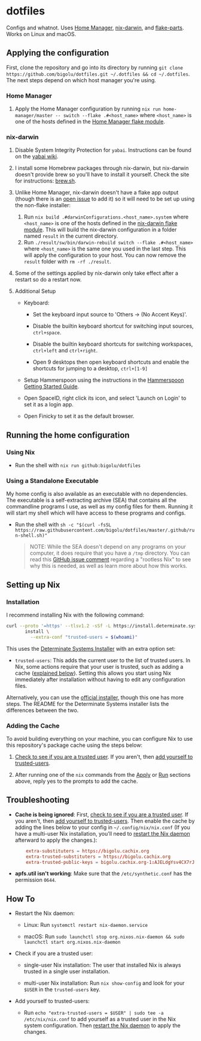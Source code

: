 # dotfiles

Configs and whatnot. Uses [Home Manager](https://github.com/nix-community/home-manager), [nix-darwin](https://github.com/LnL7/nix-darwin), and [flake-parts](https://flake.parts). Works on Linux and macOS.

## Applying the configuration

First, clone the repository and go into its directory by running `git clone https://github.com/bigolu/dotfiles.git ~/.dotfiles && cd ~/.dotfiles`. The next steps depend on which host manager you're using.

### Home Manager

1. Apply the Home Manager configuration by running `nix run home-manager/master -- switch --flake .#<host_name>` where `<host_name>` is one of the hosts defined in the [Home Manager flake module](https://github.com/bigolu/dotfiles/blob/master/flake-modules/home-manager/default.nix).

### nix-darwin

1. Disable System Integrity Protection for `yabai`. Instructions can be found on the [yabai wiki](https://github.com/koekeishiya/yabai/wiki/Disabling-System-Integrity-Protection).

2. I install some Homebrew packages through nix-darwin, but nix-darwin doesn't provide brew so you'll have to install it yourself. Check the site for instructions: [brew.sh](https://brew.sh/).

3. Unlike Home Manager, nix-darwin doesn't have a flake app output (though there is an [open issue](https://github.com/LnL7/nix-darwin/issues/398) to add it) so it will need to be set up using the non-flake installer:

    1. Run `nix build .#darwinConfigurations.<host_name>.system` where `<host_name>` is one of the hosts defined in the [nix-darwin flake module](https://github.com/bigolu/dotfiles/blob/master/flake-modules/nix-darwin/default.nix). This will build the nix-darwin configuration in a folder named `result` in the current directory.
    2. Run `./result/sw/bin/darwin-rebuild switch --flake .#<host_name>` where `<host_name>` is the same one you used in the last step. This will apply the configuration to your host. You can now remove the `result` folder with `rm -rf ./result`.

4. Some of the settings applied by nix-darwin only take effect after a restart so do a restart now.

5. Additional Setup

    * Keyboard:

        * Set the keyboard input source to 'Others -> (No Accent Keys)'.

        * Disable the builtin keyboard shortcut for switching input sources, `ctrl+space`.

        * Disable the builtin keyboard shortcuts for switching workspaces, `ctrl+left` and `ctrl+right`.

        * Open 9 desktops then open keyboard shortcuts and enable the shortcuts for jumping to a desktop, `ctrl+[1-9]`

    * Setup Hammerspoon using the instructions in the [Hammerspoon Getting Started Guide](https://www.hammerspoon.org/go/).

    * Open SpaceID, right click its icon, and select 'Launch on Login' to set it as a login app.

    * Open Finicky to set it as the default browser.

## Running the home configuration

### Using Nix

* Run the shell with `nix run github:bigolu/dotfiles`

### Using a Standalone Executable

My home config is also available as an executable with no dependencies. The executable is a self-extracting archive (SEA) that contains all the commandline programs I use, as well as my config files for them. Running it will start my shell which will have access to these programs and configs.

* Run the shell with `sh -c "$(curl -fsSL https://raw.githubusercontent.com/bigolu/dotfiles/master/.github/run-shell.sh)"`

  > NOTE: While the SEA doesn't depend on any programs on your computer, it does require that you have a `/tmp` directory. You can read this [GitHub issue comment](https://github.com/NixOS/nix/issues/1971#issue-304578884) regarding a "rootless Nix" to see why this is needed, as well as learn more about how this works.

## Setting up Nix

### Installation

I recommend installing Nix with the following command:

```sh
curl --proto '=https' --tlsv1.2 -sSf -L https://install.determinate.systems/nix | sh -s -- \
       install \
         --extra-conf "trusted-users = $(whoami)"
```

This uses the [Determinate Systems Installer](https://github.com/DeterminateSystems/nix-installer) with an extra option set:

* `trusted-users`: This adds the current user to the list of trusted users. In Nix, some actions require that your user is trusted, such as adding a cache ([explained below](#adding-the-cache)). Setting this allows you start using Nix immediately after installation without having to edit any configuration files.

Alternatively, you can use the [official installer](https://nixos.org/download.html), though this one has more steps. The README for the Determinate Systems installer lists the differences between the two.

### Adding the Cache

To avoid building everything on your machine, you can configure Nix to use this repository's package cache using the steps below:

1. [Check to see if you are a trusted user](#check-trust). If you aren't, then [add yourself to trusted-users](#add-trust).

2. After running one of the `nix` commands from the [Apply](#applying-the-configuration) or [Run](#running-the-home-configuration) sections above, reply yes to the prompts to add the cache.

## Troubleshooting

* **Cache is being ignored**: First, [check to see if you are a trusted user](#check-trust). If you aren't, then [add yourself to trusted-users](#add-trust). Then enable the cache by adding the lines below to your config in `~/.config/nix/nix.conf` (If you have a multi-user Nix installation, you'll need to [restart the Nix daemon](#restart-daemon) afterward to apply the changes.):

    ``` conf
        extra-substituters = https://bigolu.cachix.org
        extra-trusted-substituters = https://bigolu.cachix.org
        extra-trusted-public-keys = bigolu.cachix.org-1:AJELdgYsv4CX7rJkuGu5HuVaOHcqlOgR07ZJfihVTIw=
    ```

* **apfs.util isn't working**: Make sure that the `/etc/synthetic.conf` has the permission `0644`.

## How To

* <span id="restart-daemon">Restart the Nix daemon</span>:

  * Linux: Run `systemctl restart nix-daemon.service`

  * macOS: Run `sudo launchctl stop org.nixos.nix-daemon && sudo launchctl start org.nixos.nix-daemon`

* <span id="check-trust">Check if you are a trusted user</span>:

  * single-user Nix installation: The user that installed Nix is always trusted in a single user installation.

  * multi-user Nix installation: Run `nix show-config` and look for your `$USER` in the `trusted-users` key.

* <span id="add-trust">Add yourself to trusted-users</space>:

  * Run `echo "extra-trusted-users = $USER" | sudo tee -a /etc/nix/nix.conf` to add yourself as a trusted user in the Nix system configuration. Then [restart the Nix daemon](#restart-daemon) to apply the changes.
